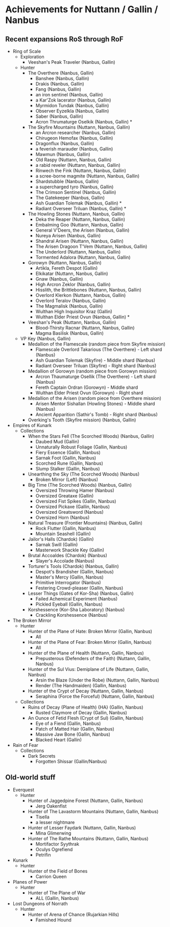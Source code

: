 # Achievements for Nuttann / Gallin / Nanbus

## Recent expansions RoS through RoF
- Ring of Scale
  - Exploration
    - Veeshan's Peak Traveler (Nanbus, Gallin)
  - Hunter
    - The Overthere (Nanbus, Gallin)
      - Banshee (Nanbus, Gallin)
      - Drakis (Nanbus, Gallin)
      - Fang (Nanbus, Gallin)
      - an iron sentinel (Nanbus, Gallin)
      - a Kar'Zok lacerator (Nanbus, Gallin)
      - Myrmidon Tundak (Nanbus, Gallin)
      - Observer Eyzelkla (Nanbus, Gallin)
      - Saber (Nanbus, Gallin)
      - Acron Thrumaturge Oselkik (Nanbus, Gallin) *
    - The Skyfire Mountains (Nuttann, Nanbus, Gallin)
      - an Arcron researcher (Nanbus, Gallin)
      - Chirugeon Hemofax (Nanbus, Gallin)
      - Dragonflux (Nanbus, Gallin)
      - a feverish marauder (Nanbus, Gallin)
      - Mawmun (Nanbus, Gallin)
      - Old Raspy (Nuttann, Nanbus, Gallin)
      - a rabid reveler (Nuttann, Nanbus, Gallin)
      - Rinwech the Fink (Nuttann, Nanbus, Gallin)
      - a scree-borne magmite (Nuttann, Nanbus, Gallin)
      - Shardstubble (Nanbus, Gallin)
      - a supercharged tyro (Nanbus, Gallin)
      - The Crimson Sentinel (Nanbus, Gallin)
      - The Gatekeeper (Nanbus, Gallin)
      - Ash Guardian Tolemak (Nanbus, Gallin) *
      - Radiant Overseer Triluan (Nanbus, Gallin) *
    - The Howling Stones (Nuttann, Nanbus, Gallin)
      - Deka the Reaper (Nuttann, Nanbus, Gallin)
      - Embalming Goo (Nuttann, Nanbus, Gallin)
      - General V'Deers, the Arisen (Nanbus, Gallin)
      - Nureya Arisen (Nanbus, Gallin)
      - Shandral Arisen (Nuttann, Nanbus, Gallin)
      - The Arisen Dragoon T'Vem (Nuttann, Nanbus, Gallin)
      - The Underlord (Nuttann, Nanbus, Gallin)
      - Tormented Adalora (Nuttann, Nanbus, Gallin)
    - Gorowyn (Nuttann, Nanbus, Gallin)
      - Artikla, Fereth Despot (Gallin)
      - Elkikatar (Nuttann, Nanbus, Gallin)
      - Gnaw (Nanbus, Gallin)
      - High Arcron Zeklor (Nanbus, Gallin)
      - Hisslith, the Brittlebones (Nuttann, Nanbus, Gallin)
      - Overlord Klerkon (Nuttann, Nanbus, Gallin)
      - Overlord Teralov (Nanbus, Gallin)
      - The Magmalisk (Nanbus, Gallin)
      - Wulthan High Inquisitor Kraz (Gallin)
      - Wulthan Elder Priest Ovun (Nanbus, Gallin) *
    - Veeshan's Peak (Nuttann, Nanbus, Gallin)
      - Blood-Thirsty Racnar (Nuttann, Nanbus, Gallin)
      - Magma Basilisk (Nanbus, Gallin)
  - VP Key (Nanbus, Gallin)
    - Medallion of the Flamescale (random piece from Skyfire mission)
      - Flamescale Overlord Takarious (The Overthere} - Left shard (Nanbus)
      - Ash Guardian Tolemak (Skyfire) - Middle shard (Nanbus)
      - Radiant Overseer Triluan (Skyfire) - Right shard (Nanbus)
    - Medallion of Gorowyn (random piece from Gorowyn mission)
      - Arcron Thaumaturge Osellik (The Overthere) - Left shard (Nanbus)
      - Fereth Captain Ordran (Gorowyn) - Middle shard
      - Wulthan Elder Priest Ovun (Gorowyn) - Right shard
    - Medallion of the Arisen (random piece from Overthere mission)
      - Arisen Mentor Sishallan (Howling Stones) - Middle shard (Nanbus)
      - Ancient Apparition (Sathir's Tomb) - Right shard (Nanbus)
    - Overking's Tooth (Skyfire mission) (Nanbus, Gallin)
- Empires of Kunark
  - Collections
    - When the Stars Fell (The Scorched Woods) (Nanbus, Gallin)
      - Daubed Mud (Gallin)
      - Unnaturally Robust Foliage (Gallin, Nanbus)
      - Fiery Essence (Gallin, Nanbus)
      - Sarnak Foot (Gallin, Nanbus)
      - Scorched Rune (Gallin, Nanbus)
      - Slump Stalker (Gallin, Nanbus)
    - Unearthing the Sky (The Scorched Woods) (Nanbus)
      - Broken Mirror (Left) (Nanbus)
    - Big Time (The Scorched Woods) (Nanbus, Gallin)
      - Oversized Throwing Hamer (Nanbus)
      - Oversized Greataxe (Gallin)
      - Oversized Fist Spikes (Gallin, Nanbus)
      - Oversized Pickaxe (Gallin, Nanbus)
      - Oversized Greatsword (Nanbus)
      - Oversized Horn (Nanbus)
    - Natural Treasure (Frontier Mountains) (Nanbus, Gallin)
      - Rock Flutter (Gallin, Nanbus)
      - Mountain Seashell (Gallin)
    - Jailor's Halls (Chardok) (Gallin)
      - Sarnak Swill (Gallin)
      - Masterwork Shackle Key (Gallin)
    - Brutal Accoaldes (Chardok) (Nanbus)
      - Slayer's Accolade (Nanbus)
    - Torturer's Tools (Chardok) (Nanbus, Gallin)
      - Despot's Brandisher (Gallin, Nanbus)
      - Master's Mercy (Gallin, Nanbus)
      - Primitive Interrogator (Nanbus)
      - Festering Crowd-pleaser (Gallin, Nanbus)
    - Lesser Things (Gates of Kor-Sha) (Nanbus, Gallin)
      - Failed Achemical Experiment (Nanbus)
      - Pickled Eyeball (Gallin, Nanbus)
    - Korshessence (Kor-Sha Laboratory) (Nanbus)
      - Crackling Korshessence (Nanbus)
- The Broken Mirror
  - Hunter
    - Hunter of the Plane of Hate: Broken Mirror (Gallin, Nanbus)
      - All
    - Hunter of the Plane of Fear: Broken Mirror (Gallin, Nanbus)
      - All
    - Hunter of the Plane of Health (Nuttann, Gallin, Nanbus)
      - Prepusterous (Defenders of the Faith) (Nuttann, Gallin, Nanbus)
    - Hunter of the Sul Vius: Demiplane of Life (Nuttann, Gallin, Nanbus)
      - Arsin the Blaze (Under the Robe) (Nuttann, Gallin, Nanbus)
      - Render (The Handmaiden) (Gallin, Nanbus)
    - Hunter of the Crypt of Decay (Nuttann, Gallin, Nanbus)
      - Seraphina (Force the Forceful) (Nuttann, Gallin, Nanbus)
  - Collections
    - Ruins of Decay (Plane of Health) {HA} (Gallin, Nanbus)
      - Rusted Claymore of Decay (Gallin, Nanbus)
    - An Ounce of Fetid Flesh (Crypt of Sul) (Gallin, Nanbus)
      - Eye of a Fiend (Gallin, Nanbus)
      - Patch of Matted Hair (Gallin, Nanbus)
      - Massive Jaw Bone (Gallin, Nanbus)
      - Blacked Heart (Gallin)
- Rain of Fear
  - Collections
    - Dark Secrets
      - Forgotten Shissar (Gallin/Nanbus)

## Old-world stuff
- Everquest
  - Hunter
    - Hunter of Jaggedpine Forest (Nuttann, Gallin, Nanbus)
      - Jerg Oakenfist
    - Hunter of The Lavastorm Mountains (Nuttann, Gallin, Nanbus)
      - Tisella
      - a lesser nightmare
    - Hunter of Lesser Faydark (Nuttann, Gallin, Nanbus)
      - Mina Glimerwing
    - Hunter of The Rathe Mountains (Nuttann, Gallin, Nanbus)
      - Mortifactor Syythrak
      - Oculys Ogrefiend
      - Petrifin
- Kunark
  - Hunter
    - Hunter of the Field of Bones
      - Carrion Queen
- Planes of Power
  - Hunter
    - Hunter of The Plane of War
      - ALL (Gallin, Nanbus)
- Lost Dungeons of Norrath
  - Hunter
    - Hunter of Arena of Chance (Rujarkian Hills)
      - Famished Hound
